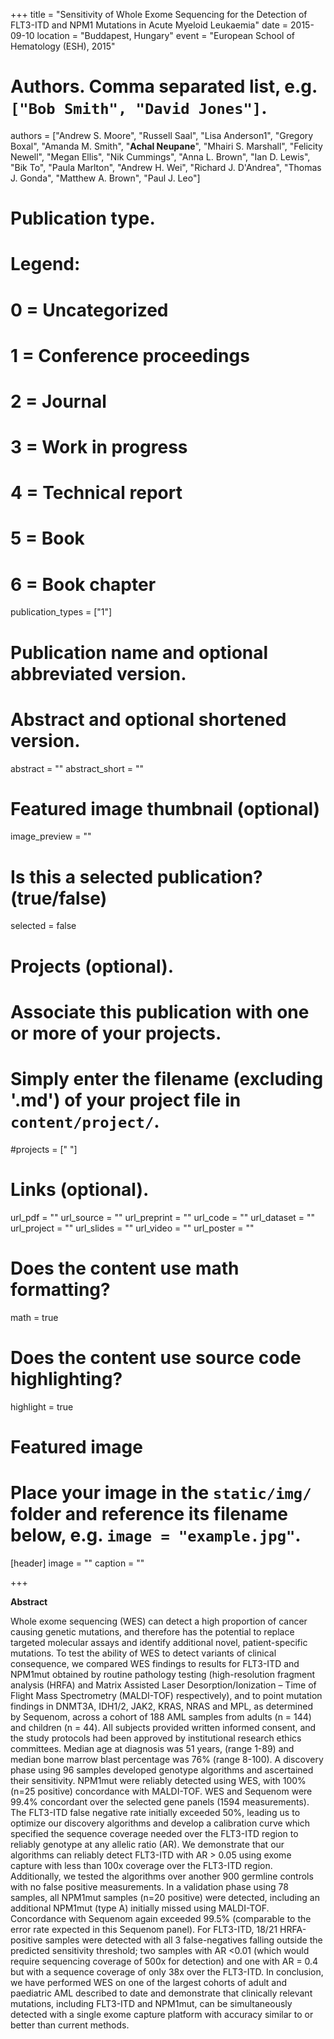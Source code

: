 +++
title = "Sensitivity of Whole Exome Sequencing for the Detection of FLT3-ITD and NPM1 Mutations in Acute Myeloid Leukaemia"
date = 2015-09-10
location = "Buddapest, Hungary"
event = "European School of Hematology (ESH), 2015"

# Authors. Comma separated list, e.g. `["Bob Smith", "David Jones"]`.
authors = ["Andrew S. Moore", "Russell Saal", "Lisa Anderson1", "Gregory Boxal", "Amanda M. Smith", "**Achal Neupane**", "Mhairi S. Marshall", "Felicity Newell", "Megan Ellis", "Nik Cummings", "Anna L. Brown", "Ian D. Lewis", "Bik To", "Paula Marlton", "Andrew H. Wei", "Richard J. D'Andrea", "Thomas J. Gonda", "Matthew A. Brown", "Paul J. Leo"]

# Publication type.
# Legend:
# 0 = Uncategorized
# 1 = Conference proceedings
# 2 = Journal
# 3 = Work in progress
# 4 = Technical report
# 5 = Book
# 6 = Book chapter
publication_types = ["1"]

# Publication name and optional abbreviated version.

# Abstract and optional shortened version.
abstract = ""
abstract_short = ""
# Featured image thumbnail (optional)
image_preview = ""

# Is this a selected publication? (true/false)
selected = false

# Projects (optional).
#   Associate this publication with one or more of your projects.
#   Simply enter the filename (excluding '.md') of your project file in `content/project/`.
#projects = [" "]

# Links (optional).
url_pdf = ""
url_source = ""
url_preprint = ""
url_code = ""
url_dataset = ""
url_project = ""
url_slides = ""
url_video = ""
url_poster = ""

# Does the content use math formatting?
math = true

# Does the content use source code highlighting?
highlight = true

# Featured image
# Place your image in the `static/img/` folder and reference its filename below, e.g. `image = "example.jpg"`.
[header]
image = ""
caption = ""

+++


**Abstract**


Whole exome sequencing (WES) can detect a high proportion of cancer causing genetic mutations, and therefore has the potential to replace targeted molecular assays and identify additional novel, patient-specific mutations. To test the ability of WES to detect variants of clinical consequence, we compared WES findings to results for FLT3-ITD and NPM1mut obtained by routine pathology testing (high-resolution fragment analysis (HRFA) and Matrix Assisted Laser Desorption/Ionization – Time of Flight Mass Spectrometry (MALDI-TOF) respectively), and to point mutation findings in DNMT3A, IDH1/2, JAK2, KRAS, NRAS and MPL, as determined by Sequenom, across a cohort of 188 AML samples from adults (n
= 144) and children (n = 44). All subjects provided written informed consent, and the study protocols had been approved by institutional research ethics committees. Median age at diagnosis was 51 years, (range 1-89) and median bone marrow blast percentage was 76% (range 8-100).
A discovery phase using 96 samples developed genotype algorithms and ascertained their sensitivity. NPM1mut were reliably detected using WES, with 100% (n=25 positive) concordance with MALDI-TOF. WES and Sequenom were 99.4% concordant over the selected gene panels (1594 measurements). The FLT3-ITD false negative rate initially exceeded 50%, leading us to optimize our discovery algorithms and develop a calibration curve which specified the sequence coverage needed over the FLT3-ITD region to reliably genotype at any allelic ratio (AR). We demonstrate that our algorithms can reliably detect FLT3-ITD with AR > 0.05 using exome capture with less than 100x coverage over the FLT3-ITD region.
Additionally, we tested the algorithms over another 900 germline controls with no false positive measurements.
In a validation phase using 78 samples, all NPM1mut samples (n=20 positive) were detected, including an additional NPM1mut (type A) initially missed using MALDI-TOF. Concordance with Sequenom again exceeded 99.5% (comparable to the error rate expected in this Sequenom panel). For FLT3-ITD, 18/21 HRFA-positive samples were detected with all 3 false-negatives falling outside the predicted sensitivity threshold; two samples with AR <0.01 (which would require sequencing coverage of 500x for detection) and one with AR = 0.4 but with a sequence coverage of only 38x over the FLT3-ITD.
In conclusion, we have performed WES on one of the largest cohorts of adult and paediatric AML described to date and demonstrate that clinically relevant mutations, including FLT3-ITD and NPM1mut, can be simultaneously detected with a single exome capture platform with accuracy similar to or better than current methods.

